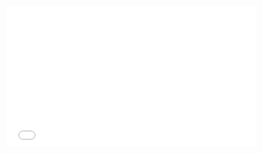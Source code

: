 
<div style="position: relative; width: 100%; height: 0; padding-bottom: 56.25%; overflow: hidden;">
  <iframe src="${PRIVATE_VIDEO_INTRO_1}" frameborder="0" allowfullscreen style="position: absolute; top: 0; left: 0; width: 100%; height: 100%; border: none; object-fit: cover;" />
</div>

# Crafting Effective NLQs

Crafting effective NLQs is an art where creativity meets precision. Your goal is to simulate the types of questions real-world users would ask a model. Let’s break down the process step by step to help you write strong, business-focused queries.

<img height="530" width="670" src="${PRIVATE_IMAGE_INTRO_1}" />

## 1. Understand the Database

The foundation of any good NLQ is a deep understanding of the database you're working with. Take time to explore all the tables and columns, running small queries to grasp how the data is structured and how it reflects the business's core functions. This will help you understand the nuances of the data, enabling you to craft more accurate and relevant questions.

## 2. Identify Key Business Metrics

Once you’ve familiarized yourself with the database, the next step is to list the business metrics that someone might be interested in. These metrics should align with the company’s goals. For example, if the business is an e-commerce seller, focus on key metrics like:

* Order delays
* Maximum returns
* Customer retention rates

*Avoid focusing on metrics that don't directly contribute to business insights, such as "customer names" or "maximum orders" without context.*

## 3. Frame the Right Questions

Now that you have a clear idea of the business metrics and data, it’s time to start writing questions for each metric. Here’s how you should approach framing your questions. When training a model to generate SQL queries from natural language, the goal is to create NLQs that challenge the model and push it to learn and improve with each interaction.

To enhance the quality of your queries, incorporate the following strategies:

### 3.1 Relevance and Business Value

Ensure that your query addresses a real business problem or insight. It should be actionable and support decision-making. Additionally, verify that the query can be answered using the available data and schema.

**Example:**

:::danger
❌ **Bad:** "List all products and their sales."
:::

:::info
✅ **Good:** "What was the total revenue from our top 5 selling products last quarter?"
:::

### 3.2 Clarity and Specificity

Be clear and precise to avoid multiple interpretations. Replace vague terms like "compare" or "analyze" with specific operations, such as "calculate the difference between" or "determine which is greater." Your question should be straightforward and easy to understand.

**Example:**

:::danger
❌ **Bad:** "Compare order values in different cities."
:::

:::info
✅ **Good:** "Calculate the difference in average order amount between customers in New York and Los Angeles."
:::

### 3.3 Avoid Technical References

Use business language instead of technical jargon. Refrain from mentioning specific column names or table structures, unless it involves widely known personal information like email addresses.

**Example:**

:::danger
❌ **Bad:** "Count the orders in the 'orders' table where cust\_email = 'john.doe@example.com'."
:::

:::info
✅ **Good:** "What is the total number of orders placed by the customer with email address john.doe@example.com?"
:::

### 3.4 Eliminate Ambiguity

Make sure each term in your query has a clear and singular meaning. Avoid expressions that require human interpretation and be specific about time periods, categories, or other relevant parameters.

**Example:**

:::danger
❌ **Bad:** "Which sales reps performed well recently?"
:::

:::info
✅ **Good:** "Which sales representatives exceeded their quarterly targets by more than 10% in Q2 2022?"
:::

### 3.5 Use Proper Language

Grammatical accuracy and clear sentence structure are crucial for a good NLQ. Ensure your queries are written in complete sentences with clear subjects and actions.

**Example:**

:::danger
❌ **Bad:** "Whats the avg time btw 1st n 2nd purchase of customer?"
:::

:::info
✅ **Good:** "What is the average duration between a customer's first and second purchase?"
:::

### 3.6 Ensure Queryability

Your NLQ should translate into a SQL query that can be executed. Avoid pseudocode or overly technical terms and ensure the language is intuitive.

**Example:**

:::danger
❌ **Bad:** "SELECT TOP 10 customers ORDER BY purchase\_amount DESC LIMIT 6 months."
:::

:::info
✅ **Good:** "List the top 10 customers by total purchase amount in the last 6 months."
:::

### 3.7 Data Exploration

Familiarize yourself with the data tables before writing queries. Ensure the data you need to answer the query is available and accessible.

**Example:**

:::danger
❌ **Bad:** "How many customers bought stuff from different categories?"
:::

:::info
✅ **Good:** "What percentage of our active customers have made a purchase in each product category?"
:::

### 3.8 Conciseness

Keep your query concise while still ensuring clarity and completeness. Avoid unnecessary details that don’t add value.

**Example:**

:::danger
❌ **Bad:** "Calculate the growth rate of new user signups for each month in the year 2023 compared to the previous month, showing the percentage increase or decrease."
:::

:::info
✅ **Good:** "What is the month-over-month growth rate of new user signups in 2023?"
:::

### 3.9 Quantifiable Metrics

Be specific when comparing or analyzing data. Always state the exact metrics to be used and use clear terms for calculations such as "average," "total," or "percentage."

**Example:**

:::danger
❌ **Bad:** "How loyal are our new users?"
:::

:::info
✅ **Good:** "What is the 90-day retention rate for users who signed up in January 2023?"
:::

### 3.10 Review and Refine

After writing your query, review it from both a non-technical user and a SQL writer’s perspective. Revise any parts that could be ambiguous or unclear.

**Example:**

:::danger
❌ **Original:** "Which products are popular among young customers?"
:::

:::info
✅ **Refined:** "Which 5 products have the highest sales volume among customers aged 18-25 in the last 3 months?"
:::